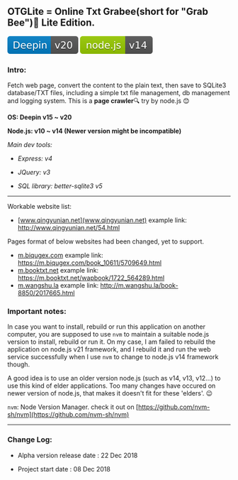 ## OTGLite = Online Txt Grabee(short for "Grab Bee"):bee: Lite Edition.

![os badge](./public/os-badge.svg) ![app badge](./public/otglite-badge.svg)

### Intro:

Fetch web page, convert the content to the plain text, then save to SQLite3 database/TXT files, including a simple txt file management, db management and logging system. This is a **page crawler**🔍 try by node.js 😊

__OS: Deepin v15 ~ v20__

__Node.js: v10 ~ v14 (Newer version might be incompatible)__

_Main dev tools:_

- _Express: v4_
 
- _JQuery: v3_

- _SQL library: better-sqlite3 v5_

---

Workable website list:

- [www.qingyunian.net](www.qingyunian.net)	example link: http://www.qingyunian.net/54.html

Pages format of below websites had been changed, yet to support. 

- [m.biqugex.com](https://m.biqugex.com)	example link: https://m.biqugex.com/book_10611/5709649.html
- [m.booktxt.net](https://m.booktxt.net)	example link: https://m.booktxt.net/wapbook/1722_564289.html
- [m.wangshu.la](http://m.wangshu.la)	example link: http://m.wangshu.la/book-8850/2017665.html

### Important notes:

In case you want to install, rebuild or run this application on another computer, you are supposed to use `nvm` to maintain a suitable node.js version to install, rebuild or run it.  On my case, I am failed to rebuild the application on node.js v21 framework, and I rebuild it and run the web service successfully when I use `nvm` to change to node.js v14 framework though.

A good idea is to use an older version node.js (such as v14, v13, v12...)  to use this kind of elder applications. Too many changes have occured on newer version of node.js, that makes it doesn't fit for these 'elders'. 😉 

`nvm`: Node Version Manager. check it out on [https://github.com/nvm-sh/nvm](https://github.com/nvm-sh/nvm)

---

### Change Log:

- Alpha version release date : 22 Dec 2018

- Project start date : 08 Dec 2018
